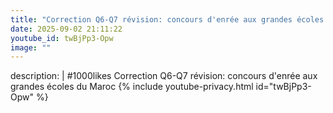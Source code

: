 ```yaml
---
title: "Correction Q6-Q7 révision: concours d'enrée aux grandes écoles du Maroc"
date: 2025-09-02 21:11:22 
youtube_id: twBjPp3-Opw
image: ""
---
```

description: |
  #1000likes
  Correction Q6-Q7 révision: concours d'enrée aux grandes écoles du Maroc
{% include youtube-privacy.html id="twBjPp3-Opw" %}
